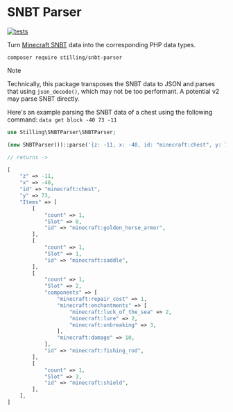 # SNBT Parser

[![tests](https://github.com/m-stilling/snbt-parser/actions/workflows/tests.yml/badge.svg?branch=main)](https://github.com/m-stilling/snbt-parser/actions/workflows/tests.yml)

Turn [Minecraft SNBT](https://minecraft.wiki/w/NBT_format#SNBT_format) data into the corresponding PHP data types. 

```
composer require stilling/snbt-parser
```

> [!NOTE]
> Technically, this package transposes the SNBT data to JSON and parses that using `json_decode()`, which may not be too performant. A potential v2 may parse SNBT directly.

Here's an example parsing the SNBT data of a chest using the following command: `data get block -40 73 -11`

```php
use Stilling\SNBTParser\SNBTParser;

(new SNBTParser())::parse('{z: -11, x: -40, id: "minecraft:chest", y: 73, Items: [{count: 1, Slot: 0b, id: "minecraft:golden_horse_armor"}, {count: 1, Slot: 1b, id: "minecraft:saddle"}, {count: 1, Slot: 2b, components: {"minecraft:repair_cost": 1, "minecraft:enchantments": {"minecraft:luck_of_the_sea": 2, "minecraft:lure": 2, "minecraft:unbreaking": 3}, "minecraft:damage": 10}, id: "minecraft:fishing_rod"}, {count: 1, Slot: 3b, id: "minecraft:shield"}]}')

// returns ->

[
    "z" => -11,
    "x" => -40,
    "id" => "minecraft:chest",
    "y" => 73,
    "Items" => [
        [
            "count" => 1,
            "Slot" => 0,
            "id" => "minecraft:golden_horse_armor",
        ],
        [
            "count" => 1,
            "Slot" => 1,
            "id" => "minecraft:saddle",
        ],
        [
            "count" => 1,
            "Slot" => 2,
            "components" => [
                "minecraft:repair_cost" => 1,
                "minecraft:enchantments" => [
                    "minecraft:luck_of_the_sea" => 2,
                    "minecraft:lure" => 2,
                    "minecraft:unbreaking" => 3,
                ],
                "minecraft:damage" => 10,
            ],
            "id" => "minecraft:fishing_rod",
        ],
        [
            "count" => 1,
            "Slot" => 3,
            "id" => "minecraft:shield",
        ],
    ],
]
```
